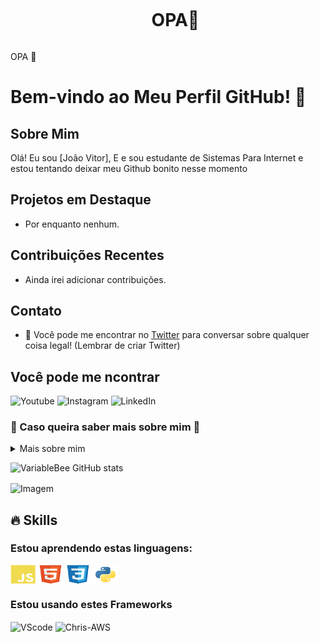 <!--título-->
<div id="user-content-toc">
  <ul align="center">
    <summary><h1 style="display: inline-block">OPA👋</h1></summary>
</div>

<!-- Presentation -->
<p>
 OPA 👋

# Bem-vindo ao Meu Perfil GitHub! 🌸

## Sobre Mim
Olá! Eu sou [João Vitor], E e sou estudante de Sistemas Para Internet e estou tentando deixar meu Github bonito nesse momento

## Projetos em Destaque
- Por enquanto nenhum.

## Contribuições Recentes
- Ainda irei adicionar contribuições.

## Contato
- 💬 Você pode me encontrar no [Twitter](link_para_o_twitter) para conversar sobre qualquer coisa legal! (Lembrar de criar Twitter)

## Você pode me ncontrar
<!-- Links -->
![Youtube](https://img.shields.io/badge/YouTube-FF0000?style=for-the-badge&logo=youtube&logoColor=white)
![Instagram](https://img.shields.io/badge/Instagram-E4405F?style=for-the-badge&logo=instagram&logoColor=white)
![LinkedIn](https://img.shields.io/badge/LinkedIn-0077B5?style=for-the-badge&logo=linkedin&logoColor=white)

### 🌸 Caso queira saber mais sobre mim 🌸
</p>

<!-- Dropdown -->
<details>
  <summary>Mais sobre mim</summary>

  - 💬 Tenho que escrever aqui e organizar melhor
</details>

<!-- GithubStats -->

![VariableBee GitHub stats](https://github-readme-stats.vercel.app/api?username=JANzxz_icons=true&theme=tokyonight)

<!-- GIF -->
<p align="left">
  <img align="center" src="https://github.com/JANzxz/JANzxz/assets/143559938/fc06ea86-03cb-46b9-802a-c01638872601" alt="Imagem">
</p>

## 🔥 Skills
<!-- Skills: Programming Languages -->
  <div style="flex-basis: 48%;">
    <h3>Estou aprendendo estas linguagens:</h3>
    <img align="center" alt="Js" height="30" width="40" src="https://raw.githubusercontent.com/devicons/devicon/master/icons/javascript/javascript-plain.svg">
    <img align="center" alt="HTML" height="30" width="40" src="https://raw.githubusercontent.com/devicons/devicon/master/icons/html5/html5-original.svg">
    <img align="center" alt="CSS" height="30" width="40" src="https://raw.githubusercontent.com/devicons/devicon/master/icons/css3/css3-original.svg">
    <img align="center" alt="Python" height="30" width="40" src="https://raw.githubusercontent.com/devicons/devicon/master/icons/python/python-original.svg">
  
  <!-- Skills: Tools & Frameworks -->
  <div style="flex-basis: 48%;">
    <h3>Estou usando estes Frameworks</h3>
    <img align="center" alt="VScode" height="30" width="40" src="https://cdn.jsdelivr.net/gh/devicons/devicon/icons/vscode/vscode-original.svg">
    <img align="center" alt="Chris-AWS" height="30" width="40" src="https://cdn.jsdelivr.net/gh/devicons/devicon/icons/git/git-original.svg">
